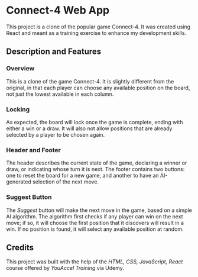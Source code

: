 # Connect-4 Web App

This project is a clone of the popular game Connect-4. It was created using React and meant as a training exercise to enhance my development skills.

## Description and Features

### Overview

This is a clone of the game Connect-4. It is slightly different from the original, in that each player can choose any available position on the board, not just the lowest available in each column.

### Locking

As expected, the board will lock once the game is complete, ending with either a win or a draw. It will also not allow positions that are already selected by a player to be chosen again.

### Header and Footer

The header describes the current state of the game, declaring a winner or draw, or indicating whose turn it is next. The footer contains two buttons: one to reset the board for a new game, and another to have an AI-generated selection of the next move.

### Suggest Button

The _Suggest_ button will make the next move in the game, based on a simple AI algorithm. The algorithm first checks if any player can win on the next move; if so, it will choose the first position that it discovers will result in a win. If no position is found, it will select any available position at random.

## Credits

This project was built with the help of the _HTML, CSS, JavaScript, React_ course offered by _YouAccel Training_ via Udemy.
